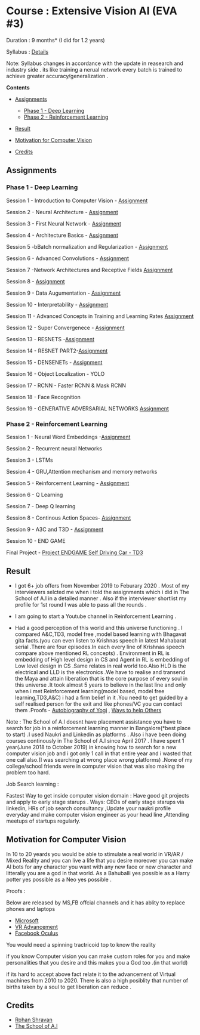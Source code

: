 # Course : Extensive Vision AI (EVA #3)

Duration : 9 months* (I did for 1.2 years)

Syllabus : [Details](https://theschoolof.ai/#details)

Note: Syllabus changes in accordance with the update in reasearch and industry side . its like training a nerual network every batch is trained to achieve greater accuracy/generalization .

**Contents**

- [Assignments](#Assignments)      
   * [Phase 1 - Deep Learning ](#Phase-1---Deep-Learning)
   * [Phase 2 - Reinforcement Learning](#Phase-2---Reinforcement-Learning)

- [Result](#Result)
- [Motivation for Computer Vision](#Motivation-for-Computer-Vision)
- [Credits](#Credits)


## Assignments

### Phase 1 - Deep Learning 

Session 1 - Introduction to Computer Vision - [Assignment](https://github.com/ajithvallabai/assignments/tree/master/project1)

Session 2 - Neural Architecture - [Assignment](https://github.com/ajithvallabai/assignments/tree/master/session2)

Session 3 - First Neural Network - [Assignment](https://github.com/ajithvallabai/assignments/tree/master/session3)

Session 4 - Architecture Basics - [Assignment](https://github.com/ajithvallabai/assignments/tree/master/session4)

Session 5 -bBatch normalization and Regularization - [Assignment](https://github.com/ajithvallabai/assignments/tree/master/session5)

Session 6 - Advanced Convolutions - [Assignment](https://github.com/ajithvallabai/assignments/tree/master/session6)

Session 7 -Network Architectures and Receptive Fields [Assignment](https://github.com/ajithvallabai/assignments/tree/master/session7)

Session 8 - [Assignment](https://github.com/ajithvallabai/assignments/tree/master/session8)

Session 9 - Data Augumentation - [Assignment](https://github.com/ajithvallabai/assignments/tree/master/session9)

Session 10 - Interpretability - [Assignment](https://github.com/ajithvallabai/assignments/tree/master/session10)

Session 11 - Advanced Concepts in Training and Learning Rates [Assignment](https://github.com/ajithvallabai/assignments/tree/master/session10)

Session 12 - Super Convergenece - [Assignment](https://github.com/ajithvallabai/assignments/tree/master/session10)

Session 13 - RESNETS -[Assignment](https://github.com/ajithvallabai/assignments/tree/master/session10)

Session 14 - RESNET PART2-[Assignment](https://github.com/ajithvallabai/assignments/tree/master/session10)

Session 15 - DENSENETs - [Assignment](https://github.com/ajithvallabai/assignments/tree/master/session10)

Session 16 - Object Localization - YOLO

Session 17 - RCNN - Faster RCNN & Mask RCNN

Session 18 - Face Recognition

Session 19 - GENERATIVE ADVERSARIAL NETWORKS [Assignment](https://github.com/ajithvallabai/assignments/tree/master/session10)

### Phase 2 - Reinforcement Learning

Session 1 - Neural Word Embeddings -[Assignment](https://github.com/ajithvallabai/assignments/tree/master/phase2_session1)

Session 2 - Recurrent neural Networks 

Session 3 - LSTMs 

Session 4 - GRU,Attention mechanism and memory networks

Session 5 - Reinforcement Learning - [Assignment](https://github.com/ajithvallabai/assignments/tree/master/phase2_session5)

Session 6 - Q Learning

Session 7 - Deep Q learning

Session 8 - Continous Action Spaces- [Assignment](https://github.com/ajithvallabai/assignments/tree/master/phase2_session8)

Session 9 - A3C and T3D - [Assignment](https://github.com/ajithvallabai/assignments/tree/master/phase2_session9)

Session 10 - END GAME 

Final Project - [Project ENDGAME Self Driving Car - TD3](https://github.com/ajithvallabai/assignments/tree/master/Project_Endgame)

## Result

* I got 6+ job offers from November 2019 to Feburary 2020 . Most of my interviewers selcted me when i told the assignments which i did in The School of A.I in a detailed manner . Also if the interviewer shortlist my profile for 1st round I was able to pass all the rounds .

* I am going to start a Youtube channel in Reinforcement Learning .

* Had a good perception of this world and this universe functioning . I compared A&C,TD3, model free ,model based learning with Bhagavat gita facts.(you can even listen to Krishnas speech in latest Mahabarat serial .There are four episodes.In each every line of Krishnas speech compare above mentioned RL concepts) . Environment in RL is embedding of High level design in CS and Agent in RL is embedding of Low level design in CS .Same relates in real world too.Also HLD is the electrical and LLD is the electronics .We have to realise and transend the Maya and attain liberation that is the core purpose of every soul in this universe .It took almost 5 years to believe in the last line and only when i met Reinforcement learning(model based, model free learning,TD3,A&C) i had a firm belief in it .You need to get guided by a self realised person for the exit and like phones/VC you can contact them .Proofs - [Autobiography of Yogi](https://www.holybooks.com/wp-content/uploads/Autobiography-of-a-Yogi-by-Paramahansa-Yogananda.pdf) , [Ways to help Others](https://www.youtube.com/watch?v=QmD8DRU3uRc)

Note : The School of A.I doesnt have placement assistance you have to search for job in a reinforcement learning manner in Bangalore(*best place to start) .I used Naukri and Linkedin as platforms . Also i have been doing courses continously in The School of A.I since April 2017 . I have spent 1 year(June 2018 to October 2019) in knowing how to search for a new computer vision job and i got only 1 call in that entire year and i wasted that one call also.(I was searching at wrong place wrong platforms) .None of my college/school friends were in computer vision that was also making the problem too hard.

Job Search learning :

Fastest Way to get inside computer vision domain : Have good git projects and apply to early stage starups . Ways: CEOs of early stage starups via linkedin, HRs of job search consultancy ,Update your naukri profile everyday and make computer vision engineer as your head line ,Attending meetups of startups regularly.

## Motivation for Computer Vision

In 10 to 20 yeards you would be able to stimulate a real world in VR/AR / Mixed Reality and you can live a life that you desire moreover you can make AI bots for any character you want with any new face or new character and litterally you are a god in that world. As a Bahuballi yes possible as a Harry potter yes possible as a Neo yes possible .

Proofs : 

Below are released by MS,FB offcial channels and it has ablity to replace phones and laptops  

* [Microsoft](https://www.youtube.com/watch?v=2MqGrF6JaOM)
* [VR Advancement](https://www.youtube.com/watch?v=5cgZ6J5oE0g)
* [Facebook Oculus](https://www.youtube.com/watch?v=Is8eXZco46Q)

You would need a spinning tractricoid top to know the reality 

if you know Computer vision you can make custom roles for you and make personalities that you desire and this makes you a God too .(in that world)

if its hard to accept above fact relate it to the advancement of Virtual machines from  2010 to 2020. There is also a high posiblity that number of births taken by a soul to get liberation can reduce .

## Credits 

* [Rohan Shravan](https://www.google.com/search?safe=active&sxsrf=ALeKk03ViVAZ5ek_9vHbQ4Lg7UXMqN-rMA%3A1592201626546&ei=mhHnXrL-IO-e4-EPq4GH8AU&q=Rohan+Shravan&oq=Rohan+Shravan&gs_lcp=CgZwc3ktYWIQAzIECCMQJzICCAAyBAgAEB4yBAgAEB4yBAgAEB4yBAgAEB4yBAgAEB4yBggAEAUQHjIECAAQHjoECAAQRzoHCCMQsAIQJzoECAAQDToGCAAQDRAeUKObBVjFswVg_bcFaABwAXgAgAGmAogB6gWSAQUwLjMuMZgBAKABAaoBB2d3cy13aXo&sclient=psy-ab&ved=0ahUKEwiys_GilYPqAhVvzzgGHavAAV4Q4dUDCAw&uact=5) 
* [The School of A.I ](https://theschoolof.ai/)


